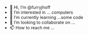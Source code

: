 - 👋 Hi, I’m @furryjhoff
- 👀 I’m interested in ... computers
- 🌱 I’m currently learning ...some code
- 💞️ I’m looking to collaborate on ...
- 📫 How to reach me ...

<!---
furryjhoff/furryjhoff is a ✨ special ✨ repository because its `README.md` (this file) appears on your GitHub profile.
You can click the Preview link to take a look at your changes.
--->
